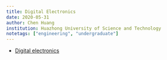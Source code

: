 ```yaml
---
title: Digital Electronics
date: 2020-05-31
author: Chen Huang
institution: Huazhong University of Science and Technology
notetags: ["engineering", "undergraduate"]
---
```


- [Digital electronics](digital-electronics/pdf/digital-electronics.pdf)
